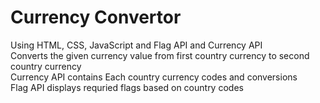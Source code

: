 # Currency Convertor
Using HTML, CSS, JavaScript and Flag API and Currency API
<br/>
Converts the given currency value from first country currency to second country currency
<br/>
Currency API contains Each country currency codes and conversions
<br/>
Flag API displays requried flags based on country codes
